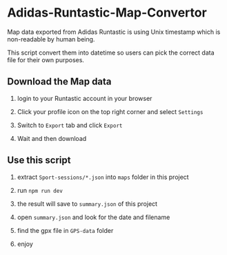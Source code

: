 # Adidas-Runtastic-Map-Convertor

Map data exported from Adidas Runtastic  is using Unix timestamp which is non-readable by human being.

This script convert them into datetime so users can pick the correct data file for their own purposes.

## Download the Map data

1. login to your Runtastic account in your browser

2. Click your profile icon on the top right corner and select `Settings`

3. Switch to `Export` tab and click `Export`

4. Wait and then download

## Use this script

1. extract `Sport-sessions/*.json` into `maps` folder in this project

2. run `npm run dev`

3. the result will save to `summary.json` of this project

4. open `summary.json` and look for the date and filename

5. find the gpx file in `GPS-data` folder

6. enjoy
